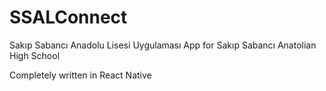 # SSALConnect
Sakıp Sabancı Anadolu Lisesi Uygulaması
App for Sakıp Sabancı Anatolian High School

Completely written in React Native
